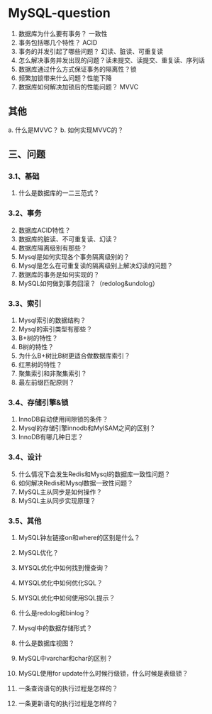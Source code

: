 # MySQL-question

1. 数据库为什么要有事务？ 一致性
2. 事务包括哪几个特性？ ACID
3. 事务的并发引起了哪些问题？ 幻读、脏读、可重复读
4. 怎么解决事务并发出现的问题？读未提交、读提交、重复读、序列话
5. 数据库通过什么方式保证事务的隔离性？锁
6. 频繁加锁带来什么问题？性能下降
7. 数据库如何解决加锁后的性能问题？ MVVC

## 其他
a. 什么是MVVC？
b. 如何实现MVVC的？

## 三、问题

### 3.1、基础
1. 什么是数据库的一二三范式？

### 3.2、事务
2. 数据库ACID特性？
3. 数据库的脏读、不可重复读、幻读？
4. 数据库隔离级别有那些？
5. Mysql是如何实现各个事务隔离级别的？
6. Mysql是怎么在可重复读的隔离级别上解决幻读的问题？
7. 数据库的事务是如何实现的？
8. MySQL如何做到事务回滚？（redolog&undolog）


### 3.3、索引
1. Mysql索引的数据结构？
2. Mysql的索引类型有那些？
3. B+树的特性？
4. B树的特性？
5. 为什么B+树比B树更适合做数据库索引？
6. 红黑树的特性？
7. 聚集索引和非聚集索引？
8. 最左前缀匹配原则？


### 3.4、存储引擎&锁
1. InnoDB自动使用间隙锁的条件？
2. Mysql的存储引擎innodb和MylSAM之间的区别？
3. InnoDB有哪几种日志？


### 3.4、设计
5. 什么情况下会发生Redis和Mysql的数据库一致性问题？
6. 如何解决Redis和Mysql数据一致性问题？
7. MySQL主从同步是如何操作？
8. MySQL主从同步实现原理？


### 3.5、其他
1. MySQL钟左链接on和where的区别是什么？
2. MySQL优化？
3. MYSQL优化中如何找到慢查询？
4. MYSQL优化中如何优化SQL？
5. MYSQL优化中如何使用SQL提示？

6. 什么是redolog和binlog？

7. Mysql中的数据存储形式？
8. 什么是数据库视图？
9. MySQL中varchar和char的区别？
10. MySQL使用for update什么时候行级锁，什么时候是表级锁？

11. 一条查询语句的执行过程是怎样的？
12. 一条更新语句的执行过程是怎样的？



